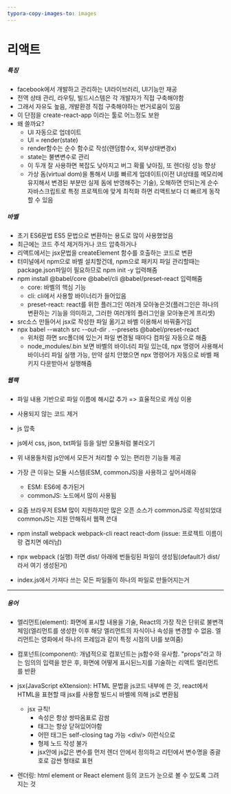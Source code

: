 ```yaml
---
typora-copy-images-to: images
---
```


# 리액트

##### 특징

- facebook에서 개발하고 관리하는 UI라이브러리, UI기능만 재공
- 전역 상태 관리, 라우팅, 빌드시스템은 각 개발자가 직접 구축해야함
- 그래서 자유도 높음, 개발환경 직접 구축해야하는 번거로움이 있음
- 이 단점을 create-react-app 이라는 툴로 어느정도 보완
- 왜 쓸까요? 
  - UI 자동으로 업데이트
  - UI = render(state)
  - render함수는 순수 함수로 작성(랜덤함수x, 외부상태변경x)
  - state는 불변변수로 관리
  - 이 두개 잘 사용하면 복잡도 낮아지고 버그 확률 낮아짐, 또 렌더링 성능 향상
  - 가상 돔(virtual dom)을 통해서 UI를 빠르게 업데이트(이전 UI상태를 메모리에 유지해서 변경된 부분만 실제 돔에 반영해주는 기술), 오해하면 안되는게 순수 자바스크립트로 특정 프로젝트에 맞게 최적화 하면 리액트보다 더 빠르게 동작할 수 있음

##### 바벨

- 초기 ES6문법 ES5 문법으로 변환하는 용도로 많이 사용했었음
- 최근에는 코드 주석 제거하거나 코드 압축하거나
- 리액트에서는 jsx문법을 createElement 함수를 호출하는 코드로 변환
- 터미널에서 npm으로 바벨 설치할건데, npm으로 패키지 파일 관리할때는 package.json파일이 필요하므로 npm init -y 입력해줌
- npm install @babel/core @babel/cli @babel/preset-react 입력해줌
  - core: 바벨의 핵심 기능
  - cli: cli에서 사용할 바이너리가 들어있음
  - preset-react: react를 위한 플러그인 여러개 모아놓은것(플러그인은 하나의 변환하는 기능을 의미하고, 그러한 여러개의 플러그인을 모아놓은게 프리셋)
- src소스 만들어서 jsx로 작성한 파일 옮기고 바벨 이용해서 바꿔줄거임
- npx babel --watch src --out-dir . --presets @babel/preset-react
  - 위처럼 하면 src폴더에 있는거 파일 변경될 때마다 컴파일 자동으로 해줌
  - node_modules/.bin 보면 바벨의 바이너리 파일 있는데, npx 명령어 사용해서 바이너리 파일 실행 가능, 만약 설치 안했으면 npx 명령어가 자동으로 바벨 패키지 다운받아서 실행해줌

##### 웹팩

- 파일 내용 기반으로 파일 이름에 해시값 추가 => 효율적으로 캐싱 이용
- 사용되지 않는 코드 제거
- js 압축
- js에서 css, json, txt파일 등을 일반 모듈처럼 불러오기
- 위 내용들처럼 js안에서 모든거 처리할 수 있는 편리한 기능들 제공
- 가장 큰 이유는 모듈 시스템(ESM, commonJS)을 사용하고 싶어서래유
  - ESM: ES6에 추가된거
  - commonJS: 노드에서 많이 사용됨
- 요즘 브라우저 ESM 많이 지원하지만 많은 오픈 소스가 commonJS로 작성되었대 commonJS는 지원 안해줘서 웹팩 쓴대

- npm install webpack webpack-cli react react-dom (issue: 프로젝트 이름이랑 겹치면 에러남)

- npx webpack (실행) 하면 dist/ 아래에 번들링된 파일이 생성됨(default가 dist/라서 여기 생성된거)
- index.js에서 가져다 쓰는 모든 파일들이 하나의 파일로 만들어지는거

---

##### 용어

- 엘리먼트(element): 화면에 표시할 내용을 기술, React의 가장 작은 단위로 불변객체임(엘리먼트를 생성한 이후 해당 엘리먼트의 자식이나 속성을 변경할 수 없음. 엘리먼트는 영화에서 하나의 프레임과 같이 특정 시점의 UI를 보여줌)
- 컴포넌트(component): 개념적으로 컴포넌트는 js함수와 유사함. "props"라고 하는 임의의 입력을 받은 후, 화면에 어떻게 표시된느지를 기술하는 리액트 엘리먼트를 반환

- jsx(JavaScript eXtension): HTML 문법을 js코드 내부에 쓴 것, react에서 HTML을 표현할 때 jsx를 사용함 빌드시 바벨에 의해 js로 변환됨
  - jsx 규칙!
    - 속성은 항상 쌍따옴표로 감쌈
    - 태그는 항상 닫혀있어야함
    - 어떤 태그든 self-closing tag 가능 \<div/\> 이런식으로
    - 형제 노드 작성 불가
    - jsx안에 js값은 변수를 먼저 렌더 안에서 정의하고 리턴에서 변수명을 중괄호로 감싼 형태로 표현

- 렌더링: html element or React element 등의 코드가 눈으로 볼 수 있도록 그려지는 것

